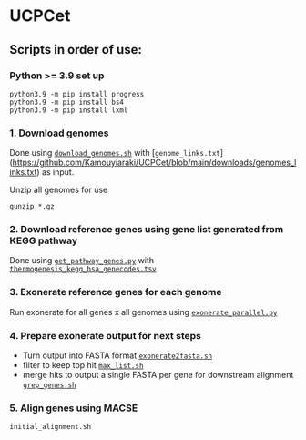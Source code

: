 # UCPCet

## Scripts in order of use:

### Python >= 3.9 set up
```
python3.9 -m pip install progress
python3.9 -m pip install bs4
python3.9 -m pip install lxml
```

### 1. Download genomes

Done using [`download_genomes.sh`](https://github.com/Kamouyiaraki/UCPCet/blob/main/scripts/download_genomes.sh) with [`genome_links.txt`] (https://github.com/Kamouyiaraki/UCPCet/blob/main/downloads/genomes_links.txt) as input.

Unzip all genomes for use
```
gunzip *.gz
```

### 2. Download reference genes using gene list generated from KEGG pathway

Done using [`get_pathway_genes.py`](https://github.com/Kamouyiaraki/UCPCet/blob/main/scripts/get_pathway_genes.py) with [`thermogenesis_kegg_hsa_genecodes.tsv`](https://github.com/Kamouyiaraki/UCPCet/blob/main/downloads/thermogenesis_kegg_hsa_genecodes.tsv)
 
### 3. Exonerate reference genes for each genome

Run exonerate for all genes x all genomes using [`exonerate_parallel.py`](https://github.com/Kamouyiaraki/UCPCet/blob/main/scripts/exonerate_parallel.py)

### 4. Prepare exonerate output for next steps
- Turn output into FASTA format [`exonerate2fasta.sh`](https://github.com/Kamouyiaraki/UCPCet/blob/main/scripts/exonerate2fasta.sh)
- filter to keep top hit [`max_list.sh`](https://github.com/Kamouyiaraki/UCPCet/blob/main/scripts/max_list.sh) 
- merge hits to output a single FASTA per gene for downstream alignment [`grep_genes.sh`]()

### 5. Align genes using MACSE
`initial_alignment.sh`
